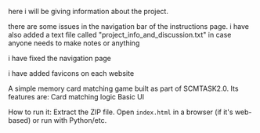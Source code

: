 here i will be giving information about the project. 

there are some issues in the navigation bar of the instructions page. 
i have also added a text file called "project_info_and_discussion.txt" in case anyone needs to make notes or anything

i have fixed the navigation page 

i have added favicons on each website 

A  simple memory card matching game built as part of SCMTASK2.0.
Its features are:
 Card matching logic
 Basic UI

 How to run it:
  Extract the ZIP file.
 Open `index.html` in a browser (if it's web-based) or run with Python/etc.
 



